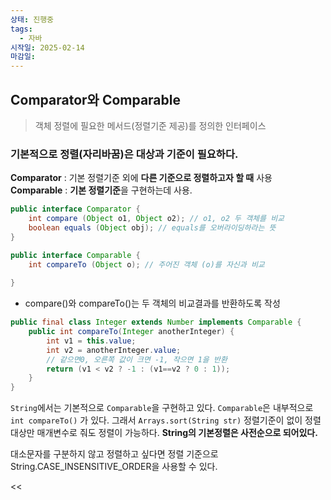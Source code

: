 ```yaml
---
상태: 진행중
tags:
  - 자바
시작일: 2025-02-14
마감일:
---
```

## Comparator와 Comparable
> 객체 정렬에 필요한 메서드(정렬기준 제공)를 정의한 인터페이스

### 기본적으로 정렬(자리바꿈)은 대상과 기준이 필요하다.

**Comparator** : 기본 정렬기준 외에 **다른 기준으로 정렬하고자 할 때** 사용
**Comparable** : **기본 정렬기준**을 구현하는데 사용.

```java
public interface Comparator {
	int compare (Object o1, Object o2); // o1, o2 두 객체를 비교
	boolean equals (Object obj); // equals를 오버라이딩하라는 뜻
}

public interface Comparable {
	int compareTo (Object o); // 주어진 객체 (o)를 자신과 비교
	
}
```

- compare()와 compareTo()는 두 객체의 비교결과를 반환하도록 작성
```java
public final class Integer extends Number implements Comparable {
	public int compareTo(Integer anotherInteger) {
		int v1 = this.value;
		int v2 = anotherInteger.value;
		// 같으면0, 오른쪽 값이 크면 -1, 작으면 1을 반환
		return (v1 < v2 ? -1 : (v1==v2 ? 0 : 1));
	}
}
```

`String`에서는 기본적으로 `Comparable`을 구현하고 있다. `Comparable`은 내부적으로 `int compareTo()` 가 있다. 그래서 `Arrays.sort(String str)` 정렬기준이 없이 정렬 대상만 매개변수로 줘도 정렬이 가능하다. **String의 기본정렬은 사전순으로 되어있다.** 

대소문자를 구분하지 않고 정렬하고 싶다면 정렬 기준으로 String.CASE_INSENSITIVE_ORDER을 사용할 수 있다.

<<